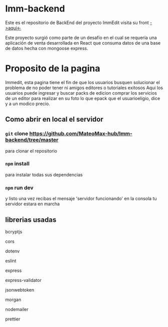# Imm-backend
Este es el repositorio de BackEnd del proyecto ImmEdit
visita su front [->aqui<-](https://github.com/MateoMax-hub/Imm-frontend)

Este proyecto surgió como parte de un desafío en el cual se requería una aplicación de venta desarrollada en React que consuma datos de una base de datos hecha con mongoose express.

# Proposito de la pagina

Immedit, esta pagina tiene el fin de que los usuarios busquen solucionar el problema de no poder tener ni amigos editores o tutoriales exitosos Aqui los usuarios puede ingresar y buscar packs de edicion comprar los servicios de un editor para realizar en su foto lo que epack que el usuarioeligio, dice y a un modico precio.

## Como abrir en local el servidor
### `git` clone https://github.com/MateoMax-hub/Imm-backend/tree/master
para clonar el repositorio

### `npm` install
para instalar todas sus dependencias

### `npm` run dev
y listo una vez recibas el mensaje 'servidor funcionando' en la consola tu servidor estara en marcha

## librerias usadas

bcryptjs

cors

dotenv

eslint

express

express-validator

jsonwebtoken

morgan

nodemailer

prettier
